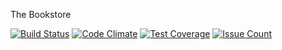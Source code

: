 The Bookstore

[![Build Status](https://travis-ci.org/eoris/amazon.svg?branch=master)](https://travis-ci.org/eoris/amazon)
[![Code Climate](https://codeclimate.com/github/eoris/amazon/badges/gpa.svg)](https://codeclimate.com/github/eoris/amazon)
[![Test Coverage](https://codeclimate.com/github/eoris/amazon/badges/coverage.svg)](https://codeclimate.com/github/eoris/amazon)
[![Issue Count](https://codeclimate.com/github/eoris/amazon/badges/issue_count.svg)](https://codeclimate.com/github/eoris/amazon)
